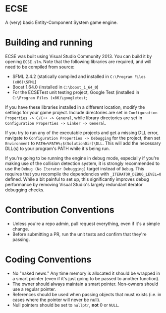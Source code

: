 ECSE
====
A (very) basic Entity-Component System game engine.

Building and running
====================
ECSE was built using Visual Studio Community 2013. You can build it by opening `ECSE.sln`.
Note that the following libraries are required, and will need to be compiled from source:

- SFML 2.4.2 (statically compiled and installed in `C:\Program Files (x86)\SFML`)
- Boost 1.64.0 (installed in `C:\boost_1_64_0`)
- For the ECSETest unit testing project, Google Test (installed in `C:\Program Files (x86)\googletest`; 

If you have these libraries installed in a different location, modify the settings for your game project. Include
directories are set in `Configuration Properties -> C/C++ -> General`, while library directories are set in
`Configuration Properties -> Linker -> General`.

If you try to run any of the executable projects and get a missing DLL error, navigate to
`Configuration Properties -> Debugging` for the project, then set `Environment` to `PATH=%PATH%;$(SolutionDir)\DLL`.
This will add the necessary DLL(s) to your program's PATH while it's being run.

If you're going to be running the engine in debug mode, especially if you're making use of the collision detection
system, it is strongly recommended to use the `Debug (No Iterator Debugging)` target instead of `Debug`. This requires
that you recompile the dependencies with `_ITERATOR_DEBUG_LEVEL=0` defined. While a bit painful to set up, this
significantly improves debug performance by removing Visual Studio's largely redundant iterator debugging checks.

Contribution Conventions
========================
* Unless you're a repo admin, pull request everything, even if it's a simple change.
* Before submitting a PR, run the unit tests and confirm that they're passing.

Coding Conventions
==================
* No "naked news." Any time memory is allocated it should be wrapped in a smart pointer (even if it's just going to be passed to another function).
* The owner should always maintain a smart pointer. Non-owners should use a regular pointer.
* References should be used when passing objects that must exists (i.e. in cases where the pointer will never be null).
* Null pointers should be set to `nullptr`, **not** 0 or `NULL`.